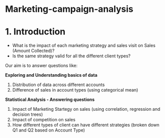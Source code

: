 # Marketing-campaign-analysis<br>

# 1. Introduction

*   What is the impact of each marketing strategy and sales visit on Sales (Amount Collected)?
*   Is the same strategy valid for all the different client types?

Our aim is to answer questions like: 

**Exploring and Understanding basics of data**<br>

1.   Distribution of data across different accounts
2.   Difference of sales in account types (using categorical mean)


**Statistical Analysis - Answering questions**

1.   Impact of Marketing Startegy on sales (using correlation, regression and decision trees)
2.   Impact of competition on sales
3. How different types of client can have different strategies (broken down Q1 and Q2 based on Account Type)
